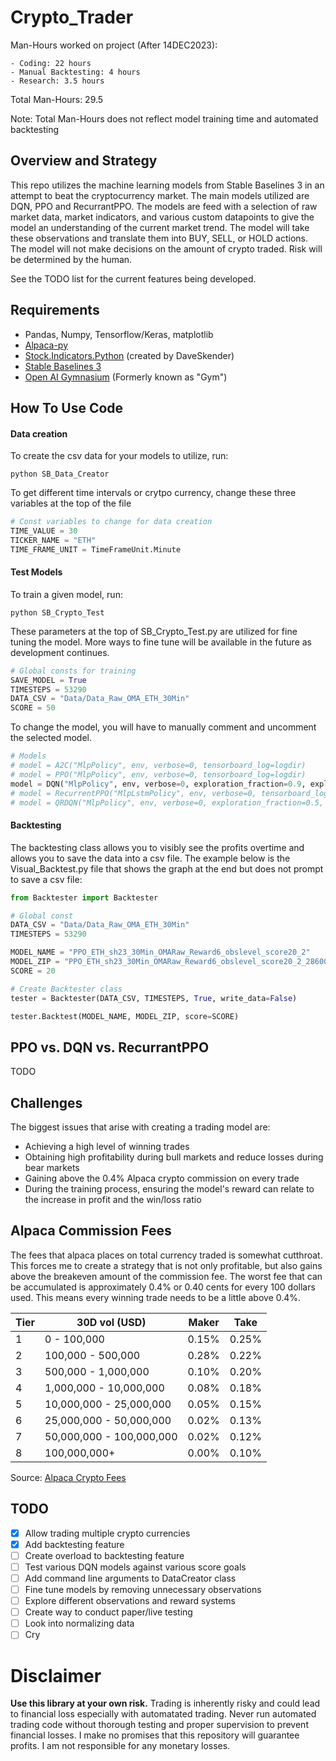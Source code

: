 # Crypto_Trader

Man-Hours worked on project (After 14DEC2023): 
```
- Coding: 22 hours
- Manual Backtesting: 4 hours
- Research: 3.5 hours
```


Total Man-Hours: 29.5

Note: Total Man-Hours does not reflect model training time and automated backtesting

## Overview and Strategy
This repo utilizes the machine learning models from Stable Baselines 3 in an attempt to beat the cryptocurrency market. The main models utilized are DQN, PPO and RecurrantPPO. The models are feed with a selection of raw market data, market indicators, and various custom datapoints to give the model an understanding of the current market trend. The model will take these observations and translate them into BUY, SELL, or HOLD actions. The model will not make decisions on the amount of crypto traded. Risk will be determined by the human.

See the TODO list for the current features being developed.

## Requirements
- Pandas, Numpy, Tensorflow/Keras, matplotlib
- [Alpaca-py](https://github.com/alpacahq/alpaca-py)
- [Stock.Indicators.Python](https://github.com/DaveSkender/Stock.Indicators.Python) (created by DaveSkender)
- [Stable Baselines 3](https://stable-baselines3.readthedocs.io/en/master/guide/install.html)
- [Open AI Gymnasium](https://gymnasium.farama.org/index.html) (Formerly known as "Gym")


## How To Use Code
#### Data creation
To create the csv data for your models to utilize, run:
```
python SB_Data_Creator
```
To get different time intervals or crytpo currency, change these three variables at the top of the file
```python
# Const variables to change for data creation
TIME_VALUE = 30
TICKER_NAME = "ETH"
TIME_FRAME_UNIT = TimeFrameUnit.Minute
```

#### Test Models
To train a given model, run:
```
python SB_Crypto_Test
```

These parameters at the top of SB_Crypto_Test.py are utilized for fine tuning the model. More ways to fine tune will be available in the future as development continues.

```python
# Global consts for training
SAVE_MODEL = True
TIMESTEPS = 53290
DATA_CSV = "Data/Data_Raw_OMA_ETH_30Min"
SCORE = 50
```

To change the model, you will have to manually comment and uncomment the selected model.
```python
# Models
# model = A2C("MlpPolicy", env, verbose=0, tensorboard_log=logdir)
# model = PPO("MlpPolicy", env, verbose=0, tensorboard_log=logdir)
model = DQN("MlpPolicy", env, verbose=0, exploration_fraction=0.9, exploration_final_eps=0.001, batch_size=256, tensorboard_log=logdir)
# model = RecurrentPPO("MlpLstmPolicy", env, verbose=0, tensorboard_log=logdir)
# model = QRDQN("MlpPolicy", env, verbose=0, exploration_fraction=0.5, batch_size=128, tensorboard_log=logdir)
```

#### Backtesting
The backtesting class allows you to visibly see the profits overtime and allows you to save the data into a csv file. The example below is the Visual_Backtest.py file that shows the graph at the end but does not prompt to save a csv file:
```python
from Backtester import Backtester

# Global const
DATA_CSV = "Data/Data_Raw_OMA_ETH_30Min"
TIMESTEPS = 53290

MODEL_NAME = "PPO_ETH_sh23_30Min_OMARaw_Reward6_obslevel_score20_2"
MODEL_ZIP = "PPO_ETH_sh23_30Min_OMARaw_Reward6_obslevel_score20_2_2860000"
SCORE = 20

# Create Backtester class
tester = Backtester(DATA_CSV, TIMESTEPS, True, write_data=False)

tester.Backtest(MODEL_NAME, MODEL_ZIP, score=SCORE)
```

## PPO vs. DQN vs. RecurrantPPO
TODO

## Challenges
The biggest issues that arise with creating a trading model are:
- Achieving a high level of winning trades
- Obtaining high profitability during bull markets and reduce losses during bear markets
- Gaining above the 0.4% Alpaca crypto commission on every trade
- During the training process, ensuring the model's reward can relate to the increase in profit and the win/loss ratio

## Alpaca Commission Fees

The fees that alpaca places on total currency traded is somewhat cutthroat. This forces me to create a strategy that is not only profitable, but also gains above the breakeven amount of the commission fee. The worst fee that can be accumulated is approximately 0.4% or 0.40 cents for every 100 dollars used. This means every winning trade needs to be a little above 0.4%.

| Tier | 30D vol (USD)            | Maker  | Take  |
| ---- | -------------            | ------ | ----  |
|  1   | 0 - 100,000              | 0.15%  | 0.25% |
|  2   | 100,000 - 500,000        | 0.28%  | 0.22% |
|  3   | 500,000 - 1,000,000      | 0.10%  | 0.20% |
|  4   | 1,000,000 - 10,000,000   | 0.08%  | 0.18% |
|  5   | 10,000,000 - 25,000,000  | 0.05%  | 0.15% |
|  6   | 25,000,000 - 50,000,000  | 0.02%  | 0.13% |
|  7   | 50,000,000 - 100,000,000 | 0.02%  | 0.12% |
|  8   | 100,000,000+             | 0.00%  | 0.10% |

Source: [Alpaca Crypto Fees](https://docs.alpaca.markets/docs/crypto-fees#:~:text=While%20Alpaca%20stock%20trading%20remains,two%20parties%2C%20buyers%20and%20sellers.)


## TODO
- [x] Allow trading multiple crypto currencies
- [x] Add backtesting feature
- [ ] Create overload to backtesting feature
- [ ] Test various DQN models against various score goals
- [ ] Add command line arguments to DataCreator class
- [ ] Fine tune models by removing unnecessary observations
- [ ] Explore different observations and reward systems
- [ ] Create way to conduct paper/live testing
- [ ] Look into normalizing data
- [ ] Cry 

# Disclaimer
__Use this library at your own risk.__ Trading is inherently risky and could lead to financial loss especially with automatated trading. Never run automated trading code without thorough testing and proper supervision to prevent financial losses. I make no promises that this repository will guarantee profits. I am not responsible for any monetary losses.